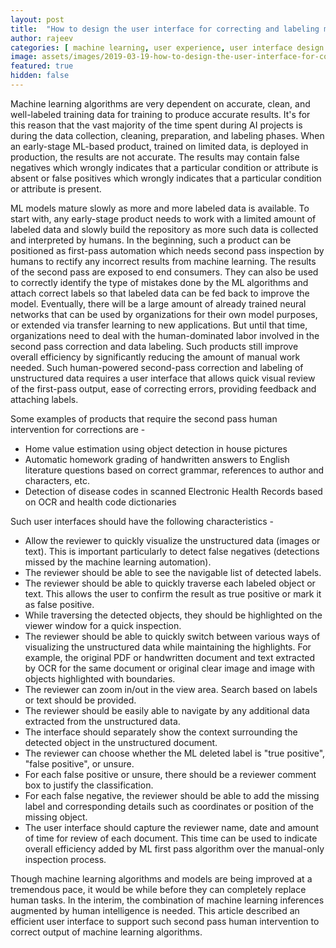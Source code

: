```yaml
---
layout: post
title:  "How to design the user interface for correcting and labeling machine learning inferences"
author: rajeev
categories: [ machine learning, user experience, user interface design ]
image: assets/images/2019-03-19-how-to-design-the-user-interface-for-correcting-and-labeling-machine-learning-inferences-1.png
featured: true
hidden: false
---
```

Machine learning algorithms are very dependent on accurate, clean, and well-labeled training data for training to produce accurate results. It's for this reason that the vast majority of the time spent during AI projects is during the data collection, cleaning, preparation, and labeling phases.
When an early-stage ML-based product, trained on limited data, is deployed in production, the results are not accurate. The results may contain false negatives which wrongly indicates that a particular condition or attribute is absent or false positives which wrongly indicates that a particular condition or attribute is present.

ML models mature slowly as more and more labeled data is available. To start with, any early-stage product needs to work with a limited amount of labeled data and slowly build the repository as more such data is collected and interpreted by humans. In the beginning, such a product can be positioned as first-pass automation which needs second pass inspection by humans to rectify any incorrect results from machine learning. The results of the second pass are exposed to end consumers. They can also be used to correctly identify the type of mistakes done by the ML algorithms and attach correct labels so that labeled data can be fed back to improve the model. Eventually, there will be a large amount of already trained neural networks that can be used by organizations for their own model purposes, or extended via transfer learning to new applications. But until that time, organizations need to deal with the human-dominated labor involved in the second pass correction and data labeling. Such products still improve overall efficiency by significantly reducing the amount of manual work needed.
Such human-powered second-pass correction and labeling of unstructured data requires a user interface that allows quick visual review of the first-pass output, ease of correcting errors, providing feedback and attaching labels.

Some examples of products that require the second pass human intervention for corrections are -
- Home value estimation using object detection in house pictures
- Automatic homework grading of handwritten answers to English literature questions based on correct grammar, references to author and characters, etc.
- Detection of disease codes in scanned Electronic Health Records based on OCR and health code dictionaries

Such user interfaces should have the following characteristics -
- Allow the reviewer to quickly visualize the unstructured data (images or text). This is important particularly to detect false negatives (detections missed by the machine learning automation).
- The reviewer should be able to see the navigable list of detected labels.
- The reviewer should be able to quickly traverse each labeled object or text. This allows the user to confirm the result as true positive or mark it as false positive.
- While traversing the detected objects, they should be highlighted on the viewer window for a quick inspection.
- The reviewer should be able to quickly switch between various ways of visualizing the unstructured data while maintaining the highlights. For example, the original PDF or handwritten document and text extracted by OCR for the same document or original clear image and image with objects highlighted with boundaries.
- The reviewer can zoom in/out in the view area.
Search based on labels or text should be provided.
- The reviewer should be easily able to navigate by any additional data extracted from the unstructured data.
- The interface should separately show the context surrounding the detected object in the unstructured document.
- The reviewer can choose whether the ML deleted label is "true positive", "false positive", or unsure.
- For each false positive or unsure, there should be a reviewer comment box to justify the classification.
- For each false negative, the reviewer should be able to add the missing label and corresponding details such as coordinates or position of the missing object.
- The user interface should capture the reviewer name, date and amount of time for review of each document. This time can be used to indicate overall efficiency added by ML first pass algorithm over the manual-only inspection process.

Though machine learning algorithms and models are being improved at a tremendous pace, it would be while before they can completely replace human tasks. In the interim, the combination of machine learning inferences augmented by human intelligence is needed. This article described an efficient user interface to support such second pass human intervention to correct output of machine learning algorithms. 
```
